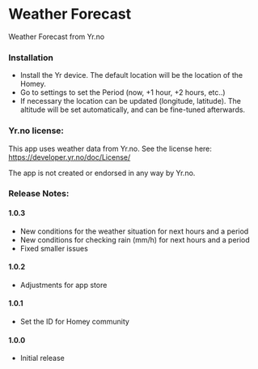 # Weather Forecast

Weather Forecast from Yr.no

### Installation

* Install the Yr device.  The default location will be the location of the Homey.
* Go to settings to set the Period (now, +1 hour, +2 hours, etc..)
* If necessary the location can be updated (longitude, latitude).  The altitude will be set automatically, and can be fine-tuned afterwards.

### Yr.no license:

This app uses weather data from Yr.no.  See the license here: https://developer.yr.no/doc/License/

The app is not created or endorsed in any way by Yr.no.

### Release Notes:

#### 1.0.3

- New conditions for the weather situation for next hours and a period
- New conditions for checking rain (mm/h) for next hours and a period
- Fixed smaller issues

#### 1.0.2

- Adjustments for app store

#### 1.0.1

- Set the ID for Homey community

#### 1.0.0

- Initial release